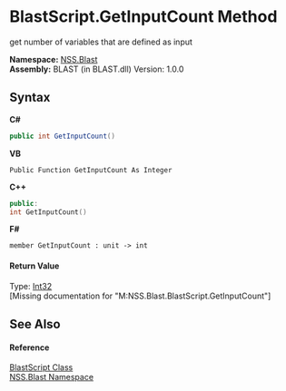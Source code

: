 # BlastScript.GetInputCount Method 
 

get number of variables that are defined as input

**Namespace:**&nbsp;<a href="88b55311-4a89-0894-e27a-e157e443c7f7">NSS.Blast</a><br />**Assembly:**&nbsp;BLAST (in BLAST.dll) Version: 1.0.0

## Syntax

**C#**<br />
``` C#
public int GetInputCount()
```

**VB**<br />
``` VB
Public Function GetInputCount As Integer
```

**C++**<br />
``` C++
public:
int GetInputCount()
```

**F#**<br />
``` F#
member GetInputCount : unit -> int 

```


#### Return Value
Type: <a href="https://docs.microsoft.com/dotnet/api/system.int32" target="_blank" rel="noopener noreferrer">Int32</a><br />\[Missing <returns> documentation for "M:NSS.Blast.BlastScript.GetInputCount"\]

## See Also


#### Reference
<a href="701ebde6-515e-1fd5-a11a-526716112a12">BlastScript Class</a><br /><a href="88b55311-4a89-0894-e27a-e157e443c7f7">NSS.Blast Namespace</a><br />